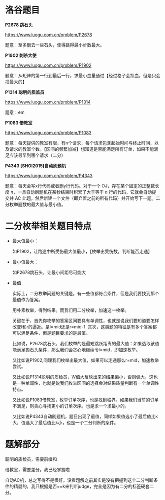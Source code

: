 # 洛谷题目
**P2678 跳石头** 

https://www.luogu.com.cn/problem/P2678

题意：至多删去一些石头，使得跳得最小步数最大。

**P1902 刺杀大使**

https://www.luogu.com.cn/problem/P1902

题意：从矩阵的第一行到最后一行，求最小血量通过【经过格子会扣血，但是只会扣最大的】

**P1314 聪明的质监员**

https://www.luogu.com.cn/problem/P1314

题意：em

**P1083 借教室**

https://www.luogu.com.cn/problem/P1083

题意：每天提供的教室有限，有n个请求，每个请求包含起始时间与终止时间，以及请求的教室个数。【区间的频繁加减】想知道是否能满足所有订单，如果不能满足应该最早到哪个请求（二分）

**P4343 [SHOI2015]自动刷题机**

https://www.luogu.com.cn/problem/P4343

题意：每天会写x行代码或者删y行代码。对于一个 OJ，存在某个固定的正整数长度 *n*，一旦自动刷题机在某秒结束时积累了大于等于 *n* 行的代码，它就会自动提交并 AC 此题，然后新建一个文件（即弃置之前的所有代码）并开始写下一题。二分枚举题数的最大值与最小值。

# 二分枚举相关题目特点

* 最大值最小：

	如P1902，让路途中所受伤最大值最小，【枚举出受伤数，判断能否走通】

* 最小值最大：
     	
    如P2678跳石头，让最小间距尽可能大
    
* 最值
     	
    实际上，二分枚举问题的关键是，有一些值都符合条件，但是我们要找到那个最值作为答案。
    
    用朴素枚举，得到结果。而我们用二分枚举，加速这一枚举。
    
    关键在于，首先你枚举的答案区间要具有单调性，也就是说我们要知道要怎样改变l和r的逼近。是l=mid还是r=mid-1. 其次，这类题的特征是有多个答案都可以满足条件，但是题目要求的是最值。
    
    比如说，P2678跳石头，我们枚举的是最短跳跃距离的最大值：如果选取该值能满足搬石头条件，那么我们会贪心地继续令l=mid，即加速枚举。
    
    又比如说P1902,同理我们枚举出最大值，如果可以走通那么r=mid，加速枚举尝试。
    
    又比如说P1314聪明的质检员，W值大反映出来的结果偏小，否则偏大，这也是一种单调性，也就是说我们枚举区间的选择会对结果质量判断有一个单调性特点。
    
    又比如说P1083借教室，枚举订单次序，也是找到临界。如果我们当前的订单不满足，则贪心寻找更小的订单次序。也是求一个求最小的。
    
    又比如说P4343自动刷题机，题目出现了最值，同样如果值选小了最后值比k大，值选大了最后值比k小，也是一个二分判断的条件。
    
    
 # 题解部分

 聪明的质检员，需要前缀和

 借教室，需要差分，我已经掌握啦

 自动AC机，总之写得不是很好，没看题解之前其实是没有把握到这个二分判断条件的精髓的，我只根据是否==k来判断judge，完全是因为有二分的标签硬套二分。